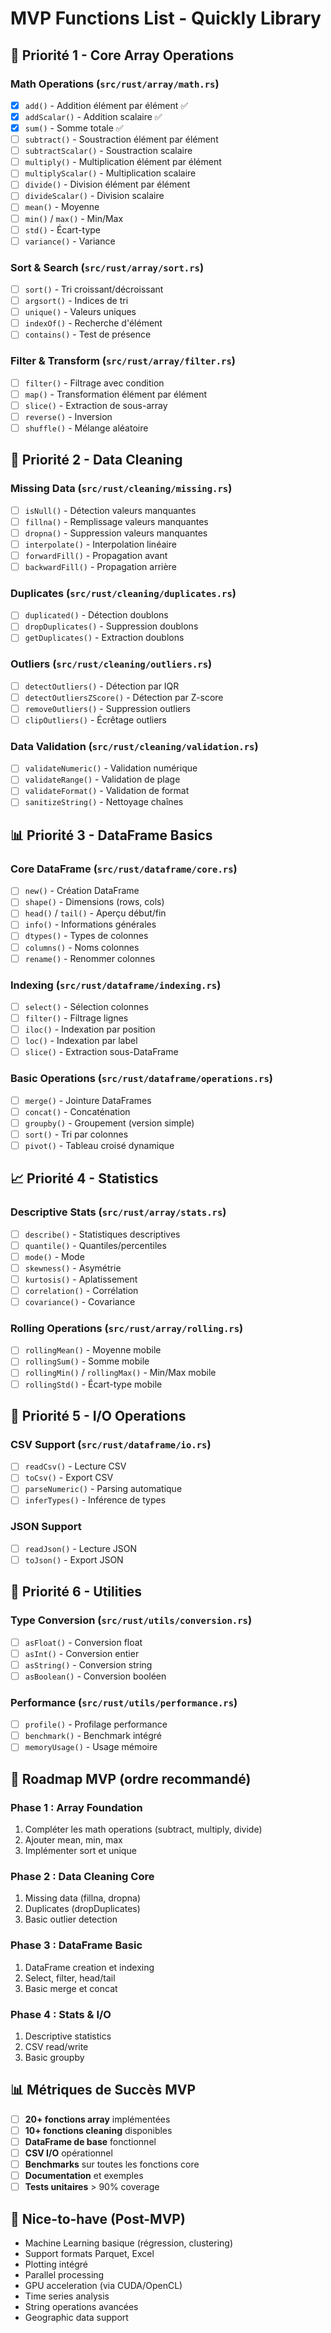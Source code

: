 # MVP Functions List - Quickly Library

## 🎯 Priorité 1 - Core Array Operations

### Math Operations (`src/rust/array/math.rs`)
- [x] `add()` - Addition élément par élément ✅
- [x] `addScalar()` - Addition scalaire ✅  
- [x] `sum()` - Somme totale ✅
- [ ] `subtract()` - Soustraction élément par élément
- [ ] `subtractScalar()` - Soustraction scalaire
- [ ] `multiply()` - Multiplication élément par élément
- [ ] `multiplyScalar()` - Multiplication scalaire
- [ ] `divide()` - Division élément par élément
- [ ] `divideScalar()` - Division scalaire
- [ ] `mean()` - Moyenne
- [ ] `min()` / `max()` - Min/Max
- [ ] `std()` - Écart-type
- [ ] `variance()` - Variance

### Sort & Search (`src/rust/array/sort.rs`)
- [ ] `sort()` - Tri croissant/décroissant
- [ ] `argsort()` - Indices de tri
- [ ] `unique()` - Valeurs uniques
- [ ] `indexOf()` - Recherche d'élément
- [ ] `contains()` - Test de présence

### Filter & Transform (`src/rust/array/filter.rs`)
- [ ] `filter()` - Filtrage avec condition
- [ ] `map()` - Transformation élément par élément
- [ ] `slice()` - Extraction de sous-array
- [ ] `reverse()` - Inversion
- [ ] `shuffle()` - Mélange aléatoire

## 🧹 Priorité 2 - Data Cleaning

### Missing Data (`src/rust/cleaning/missing.rs`)
- [ ] `isNull()` - Détection valeurs manquantes
- [ ] `fillna()` - Remplissage valeurs manquantes
- [ ] `dropna()` - Suppression valeurs manquantes
- [ ] `interpolate()` - Interpolation linéaire
- [ ] `forwardFill()` - Propagation avant
- [ ] `backwardFill()` - Propagation arrière

### Duplicates (`src/rust/cleaning/duplicates.rs`)
- [ ] `duplicated()` - Détection doublons
- [ ] `dropDuplicates()` - Suppression doublons
- [ ] `getDuplicates()` - Extraction doublons

### Outliers (`src/rust/cleaning/outliers.rs`)
- [ ] `detectOutliers()` - Détection par IQR
- [ ] `detectOutliersZScore()` - Détection par Z-score
- [ ] `removeOutliers()` - Suppression outliers
- [ ] `clipOutliers()` - Écrêtage outliers

### Data Validation (`src/rust/cleaning/validation.rs`)
- [ ] `validateNumeric()` - Validation numérique
- [ ] `validateRange()` - Validation de plage
- [ ] `validateFormat()` - Validation de format
- [ ] `sanitizeString()` - Nettoyage chaînes

## 📊 Priorité 3 - DataFrame Basics

### Core DataFrame (`src/rust/dataframe/core.rs`)
- [ ] `new()` - Création DataFrame
- [ ] `shape()` - Dimensions (rows, cols)
- [ ] `head()` / `tail()` - Aperçu début/fin
- [ ] `info()` - Informations générales
- [ ] `dtypes()` - Types de colonnes
- [ ] `columns()` - Noms colonnes
- [ ] `rename()` - Renommer colonnes

### Indexing (`src/rust/dataframe/indexing.rs`)
- [ ] `select()` - Sélection colonnes
- [ ] `filter()` - Filtrage lignes
- [ ] `iloc()` - Indexation par position
- [ ] `loc()` - Indexation par label
- [ ] `slice()` - Extraction sous-DataFrame

### Basic Operations (`src/rust/dataframe/operations.rs`)
- [ ] `merge()` - Jointure DataFrames
- [ ] `concat()` - Concaténation
- [ ] `groupby()` - Groupement (version simple)
- [ ] `sort()` - Tri par colonnes
- [ ] `pivot()` - Tableau croisé dynamique

## 📈 Priorité 4 - Statistics

### Descriptive Stats (`src/rust/array/stats.rs`)
- [ ] `describe()` - Statistiques descriptives
- [ ] `quantile()` - Quantiles/percentiles
- [ ] `mode()` - Mode
- [ ] `skewness()` - Asymétrie
- [ ] `kurtosis()` - Aplatissement
- [ ] `correlation()` - Corrélation
- [ ] `covariance()` - Covariance

### Rolling Operations (`src/rust/array/rolling.rs`)
- [ ] `rollingMean()` - Moyenne mobile
- [ ] `rollingSum()` - Somme mobile
- [ ] `rollingMin()` / `rollingMax()` - Min/Max mobile
- [ ] `rollingStd()` - Écart-type mobile

## 💾 Priorité 5 - I/O Operations

### CSV Support (`src/rust/dataframe/io.rs`)
- [ ] `readCsv()` - Lecture CSV
- [ ] `toCsv()` - Export CSV
- [ ] `parseNumeric()` - Parsing automatique
- [ ] `inferTypes()` - Inférence de types

### JSON Support
- [ ] `readJson()` - Lecture JSON
- [ ] `toJson()` - Export JSON

## 🔧 Priorité 6 - Utilities

### Type Conversion (`src/rust/utils/conversion.rs`)
- [ ] `asFloat()` - Conversion float
- [ ] `asInt()` - Conversion entier
- [ ] `asString()` - Conversion string
- [ ] `asBoolean()` - Conversion booléen

### Performance (`src/rust/utils/performance.rs`)
- [ ] `profile()` - Profilage performance
- [ ] `benchmark()` - Benchmark intégré
- [ ] `memoryUsage()` - Usage mémoire

## 🎯 Roadmap MVP (ordre recommandé)

### Phase 1 : Array Foundation
1. Compléter les math operations (subtract, multiply, divide)
2. Ajouter mean, min, max
3. Implémenter sort et unique

### Phase 2 : Data Cleaning Core
1. Missing data (fillna, dropna)
2. Duplicates (dropDuplicates)
3. Basic outlier detection

### Phase 3 : DataFrame Basic
1. DataFrame creation et indexing
2. Select, filter, head/tail
3. Basic merge et concat

### Phase 4 : Stats & I/O
1. Descriptive statistics
2. CSV read/write
3. Basic groupby

## 📊 Métriques de Succès MVP

- [ ] **20+ fonctions array** implémentées
- [ ] **10+ fonctions cleaning** disponibles  
- [ ] **DataFrame de base** fonctionnel
- [ ] **CSV I/O** opérationnel
- [ ] **Benchmarks** sur toutes les fonctions core
- [ ] **Documentation** et exemples
- [ ] **Tests unitaires** > 90% coverage

## 🚀 Nice-to-have (Post-MVP)

- Machine Learning basique (régression, clustering)
- Support formats Parquet, Excel
- Plotting intégré
- Parallel processing
- GPU acceleration (via CUDA/OpenCL)
- Time series analysis
- String operations avancées
- Geographic data support
